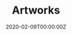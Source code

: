 ---
title: "Artworks"  # Add a page title.
summary: "Include artworks."  # Add a page description.
date: "2020-02-09T00:00:00Z"  # Add today's date.
type: "widget_page"  # Page type is a Widget Page
---